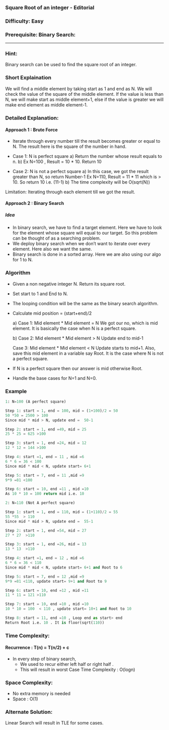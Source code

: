 ### **Square Root of an integer - Editorial**
### **Difficulty**: Easy
### **Prerequisite: Binary Search**:
---
### **Hint:**
Binary search can be used to find the square root of an integer.

### **Short Explaination**
We will find a middle element by taking start as 1 and end as N. We will check the value of the square of the middle element. If the value is less than N, we will make start as middle element+1, else if the value is greater we will make end element as middle element-1.

### **Detailed Explanation**:

#### Approach 1 : Brute Force
 
 * Iterate through every number till the result becomes greater or equal to N. The result here is the square of the number in hand.
* Case 1: N is perfect square
         a)    Return the number whose result equals to n.
         b)   Ex N=100 , Result = 10 * 10. Return 10

* Case 2: N is not a perfect square
        a) In this case, we got the result greater than N, so return Number-1
        Ex N=110, Result = 11 * 11 which is > 10. So return 10 i.e. (11-1)
        b) The time complexity will be O(sqrt(N))

Limitation: Iterating through each element till we got the result.
 
 #### Approach 2 : Binary Search
 
 ##### Idea 
* In binary search, we have to find a target element. Here we have to look for the element  whose square will equal to our target. So this problem can be thought of as a searching problem.
* We deploy binary search when we don’t want to iterate over every element. Here also we want the same.
* Binary search is done in a sorted array. Here we are also using our algo for 1 to N.


### Algorithm 
* Given a non negative integer N. Return its square root. 
* Set start to 1 and End to N.
* The looping condition will be the same as the binary search algorithm.

* Calculate mid position = (start+end)/2

    a) Case 1: Mid element * Mid element  = N
    We got our no, which is mid element. It is basically the case when N is a perfect square.

    b) Case 2: Mid element * Mid element  > N
    Update end to mid-1 

    Case 3: Mid element * Mid element  < N
    Update starts to mid+1. Also, save this mid element in a variable say Root. It is the case where N is not a perfect square.
    
* If N is a perfect square then our answer is mid otherwise Root.
* Handle the base cases for N=1 and N=0.

### Example
```python
1: N=100 (A perfect square)

Step 1: start = 1, end = 100, mid = (1+100)/2 = 50
50 *50 = 2500 > 100 
Since mid * mid > N, update end =  50-1

Step 2: start = 1, end =49, mid = 25
25 * 25 = 625 >100

Step 3: start = 1, end =24, mid = 12
12 * 12 = 144 >100

Step 4: start =1, end = 11 , mid =6
6 * 6 = 36 < 100
Since mid * mid < N, update start= 6+1

Step 5: start = 7, end = 11 ,mid =9
9*9 =81 <100

Step 6: start = 10, end =11 , mid =10
As 10 * 10 = 100 return mid i.e. 10

2: N=110 (Not A perfect square)

Step 1: start = 1, end = 110, mid = (1+110)/2 = 55
55 *55  > 110 
Since mid * mid > N, update end =  55-1

Step 2: start = 1, end =54, mid = 27
27 * 27  >110

Step 3: start = 1, end =26, mid = 13
13 * 13  >110

Step 4: start =1, end = 12 , mid =6
6 * 6 = 36 < 110
Since mid * mid < N, update start= 6+1 and Root to 6

Step 5: start = 7, end = 12 ,mid =9
9*9 =81 <110, update start= 9+1 and Root to 9

Step 6: start = 10, end =12 , mid =11
11 * 11 = 121 >110

Step 7: start = 10, end =10 , mid =10
10 * 10 = 100  < 110 , update start= 10+1 and Root to 10

Step 8: start = 11, end =10 , Loop end as start> end
Return Root i.e. 10 . It is floor(sqrt(110))
```

### **Time Complexity**:
#### Recurrence : T(n) = T(n/2) + c
* In every step of binary search,
    * We used to recur either left half or right half .
    * This will result in worst Case Time Complexity : O(logn)

### **Space Complexity**:
* No extra memory is needed
* Space : O(1)

### **Alternate Solution**:
Linear Search will result in TLE for some cases.
